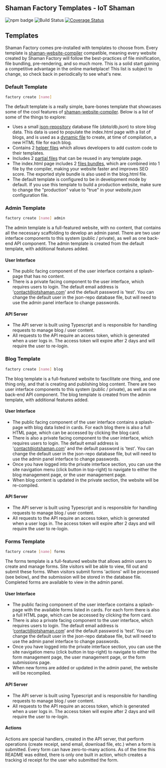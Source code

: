 ## Shaman Factory Templates - IoT Shaman

![npm badge](https://img.shields.io/npm/v/shaman-factory.svg) ![Build Status](https://travis-ci.org/iotshaman/shaman-factory.svg?branch=master) [![Coverage Status](https://coveralls.io/repos/github/iotshaman/shaman-factory/badge.svg?branch=master)](https://coveralls.io/github/iotshaman/shaman-factory?branch=master)

## Templates

Shaman Factory comes pre-installed with templates to choose from. Every template is [shaman-website-compiler](https://github.com/iotshaman/shaman-website-compiler) compatible, meaning every website created by Shaman Factory will follow the best-practices of file minification, file bundling, pre-rendering, and so much more. This is a solid start gaining a competitive advantage in the online marketplace! This list is subject to change, so check back in periodically to see what's new.

### Default Template

```sh
factory create [name]
```

The default template is a really simple, bare-bones template that showcases some of the cool features of [shaman-website-compiler](https://github.com/iotshaman/shaman-website-compiler). Below is a list of some of the things to explore:

- Uses a small [json-repository](https://github.com/iotshaman/json-repository) database file (*data/db.json*) to store blog data. This data is used to populate the index.html page with a list of blogs, and is used as a [dynamic file](https://github.com/iotshaman/shaman-website-compiler#dynamic-file-configuration) to create, at time of compilation, a new HTML file for each blog.
- Contains 2 [helper files](https://github.com/iotshaman/shaman-website-compiler#handlebars-helpers) which allows developers to add custom code to their templates.
- Includes 2 [partial files](https://github.com/iotshaman/shaman-website-compiler#handlebars-partials) that can be reused in any template page.
- The index.html page includes 2 [files bundles](https://github.com/iotshaman/shaman-website-compiler#bundles), which are combined into 1 file by the compiler, making your website faster and improves SEO score. The exported style bundle is also used in the blog.html file.
- The default template is configured to be in development mode by default. If you use this template to build a production website, make sure to change the "production" value to "true" in your *website.json* configuration file. 

### Admin Template

```sh
factory create [name] admin
```

The admin template is a full-featured website, with no content, that contains all the necessary scaffolding to develop an admin panel. There are two user interface components to this system (public / private), as well as one back-end API component. The admin template is created from the default template, with additional features added.

#### User Interface
- The public facing component of the user interface contains a splash-page that has no content.
- There is a private facing component to the user interface, which requires users to login. The default email address is 'contact@iotshaman.com' and the default password is 'test'. You can change the default user in the json-repo database file, but will need to use the admin panel interface to change passwords.

#### API Server
- The API server is built using Typescript and is responsible for handling requests to manage blog / user content. 
- All requests to the API require an access token, which is generated when a user logs in. The access token will expire after 2 days and will require the user to re-login. 

### Blog Template

```sh
factory create [name] blog
```

The blog template is a full-featured website to fascilitate one thing, and one thing only, and that is creating and publishing blog content. There are two user interface components to this system (public / private), as well as one back-end API component. The blog template is created from the admin template, with additional features added.

#### User Interface
- The public facing component of the user interface contains a splash-page with blog data listed in cards. For each blog there is also a full HTML page, which can be accessed by clicking the blog card.
- There is also a private facing component to the user interface, which requires users to login. The default email address is 'contact@iotshaman.com' and the default password is 'test'. You can change the default user in the json-repo database file, but will need to use the admin panel interface to change passwords.
- Once you have logged into the private interface section, you can use the site navigation menu (click button in top-right) to navigate to either the blog management page, or the user management page.
- When blog content is updated in the private section, the website will be re-compiled.

#### API Server
- The API server is built using Typescript and is responsible for handling requests to manage blog / user content. 
- All requests to the API require an access token, which is generated when a user logs in. The access token will expire after 2 days and will require the user to re-login. 

### Forms Template

```sh
factory create [name] forms
```

The forms template is a full-featured website that allows admin users to create and manage forms. Site visitors will be able to view, fill out and submit these forms. When visitors submit forms 'actions' will be processed (see below), and the submission will be stored in the database file. Completed forms are available to view in the admin panel.

#### User Interface

- The public facing component of the user interface contains a splash-page with the available forms listed in cards. For each form there is also a full HTML page, which can be accessed by clicking the form card.
- There is also a private facing component to the user interface, which requires users to login. The default email address is ‘contact@iotshaman.com’ and the default password is ‘test’. You can change the default user in the json-repo database file, but will need to use the admin panel interface to change passwords.
- Once you have logged into the private interface section, you can use the site navigation menu (click button in top-right) to navigate to either the form management page, the user management page, or the form submissions page.
- When new forms are added or updated in the admin panel, the website will be recompiled.

#### API Server

- The API server is built using Typescript and is responsible for handling requests to manage blog / user content. 
- All requests to the API require an access token, which is generated when a user logs in. The access token will expire after 2 days and will require the user to re-login. 

#### Actions

Actions are special handlers, created in the API server, that perform operations (create receipt, send email, download file, etc.) when a form is submitted. Every form can have zero-to-many actions. As of the time this README was edited, there is only one built in action, which creates a tracking id receipt for the user who submitted the form.